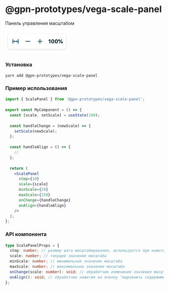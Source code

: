 # @gpn-prototypes/vega-scale-panel

Панель управления масштабом

<img src="docs/pic-1.png" width="200">

### Установка

    yarn add @gpn-prototypes/vega-scale-panel

### Пример использования

```jsx
import { ScalePanel } from '@gpn-prototypes/vega-scale-panel';

export const MyComponent = () => {
  const [scale, setScale] = useState(100);

  const handleChange = (newScale) => {
    setScale(newScale);
  };

  const handleAlign = () => {
    //
  };

  return (
    <ScalePanel
      step={10}
      scale={scale}
      minScale={20}
      maxScale={150}
      onChange={handleChange}
      onAlign={handleAlign}
    />
  );
};
```

### API компонента

```ts
type ScalePanelProps = {
  step: number; // размер шага масштабирования, используется при нажатии на кнопки "-" и "+"
  scale: number; // текущее значение масштаба
  minScale: number; // минимальное значение масштаба
  maxScale: number; // максимальное значение масштаба
  onChange(scale: number): void; // обработчик изменения значения масштаба
  onAlign(): void; // обработчик нажатия на кнопку "выровнить содержимое"
};
```
